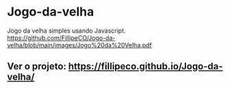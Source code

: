 # Jogo-da-velha
Jogo da velha simples usando Javascript.
https://github.com/FillipeCO/Jogo-da-velha/blob/main/images/Jogo%20da%20Velha.pdf

## Ver o projeto: https://fillipeco.github.io/Jogo-da-velha/
